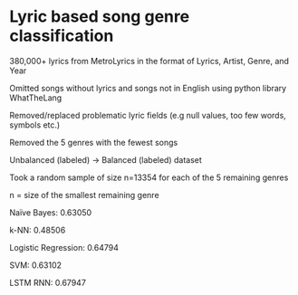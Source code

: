 # Lyric based song genre classification

380,000+ lyrics from MetroLyrics in the format of Lyrics, Artist, Genre, and Year

Omitted songs without lyrics and songs not in English using python library WhatTheLang

Removed/replaced problematic lyric fields (e.g null values, too few words, symbols etc.)

Removed the 5 genres with the fewest songs

Unbalanced (labeled) → Balanced (labeled) dataset

Took a random sample of size n=13354 for each of the 5 remaining genres

n =  size of the smallest remaining genre 


Naïve Bayes: 
0.63050

k-NN: 
0.48506

Logistic Regression: 
0.64794

SVM: 
0.63102

LSTM RNN: 
0.67947
